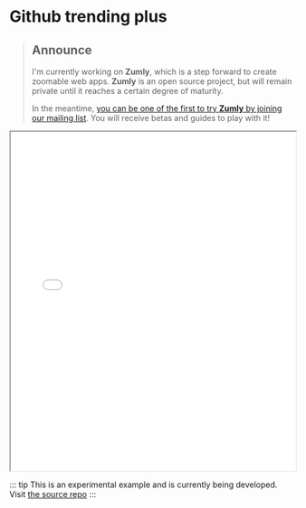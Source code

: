 # Github trending plus

> ## Announce
> I'm currently working on **Zumly**, which is a step forward to create zoomable web apps.
> **Zumly** is an open source project, but will remain private until it reaches a certain degree of maturity.
>
> In the meantime, [you can be one of the first to try **Zumly** by joining our mailing list](https://zumly.org). You will receive betas and guides to play with it!


<iframe height='600' scrolling='no' title='Github trending plus by zircle' src='//github-trending-plus.surge.sh' frameborder='1' allowtransparency='true' allowfullscreen='true' style='width: 100%;'>
</iframe>

::: tip
This is an experimental example and is currently being developed. Visit [the source repo](https://github.com/zircleUI/github-trending-plus)
:::
